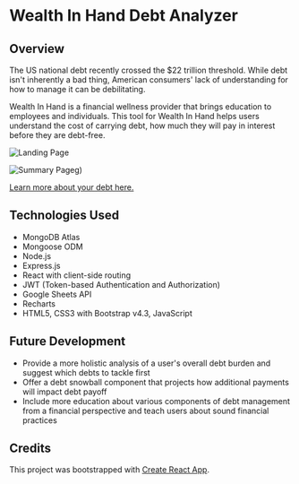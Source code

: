 # Wealth In Hand Debt Analyzer

## Overview
The US national debt recently crossed the $22 trillion threshold. While debt isn't inherently a bad thing, American consumers' lack of  understanding for how to manage it can be debilitating.

Wealth In Hand is a financial wellness provider that brings education to employees and individuals. This tool for Wealth In Hand helps users understand the cost of carrying debt, how much they will pay in interest before they are debt-free.

![Landing Page](https://i.imgur.com/iYAEPP6.png)

![Summary Page](https://i.imgur.com/HNUveZI.png)g)

[Learn more about your debt here.](https://wealth-in-hand-debt-tracker.herokuapp.com/)


## Technologies Used
  * MongoDB Atlas
  * Mongoose ODM
  * Node.js
  * Express.js
  * React with client-side routing
  * JWT (Token-based Authentication and Authorization)
  * Google Sheets API
  * Recharts
  * HTML5, CSS3 with Bootstrap v4.3, JavaScript

## Future Development
  * Provide a more holistic analysis of a user's overall debt burden and suggest which debts to tackle first
  * Offer a debt snowball component that projects how additional payments will impact debt payoff
  * Include more education about various components of debt management from a financial perspective and teach users about sound financial practices


## Credits
This project was bootstrapped with [Create React App](https://github.com/facebook/create-react-app).

